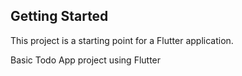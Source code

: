 ## Getting Started

This project is a starting point for a Flutter application.

Basic Todo App project using Flutter 
